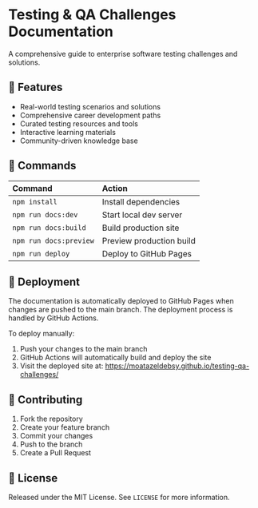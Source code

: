 # Testing & QA Challenges Documentation

A comprehensive guide to enterprise software testing challenges and solutions.

## 🚀 Features

- Real-world testing scenarios and solutions
- Comprehensive career development paths
- Curated testing resources and tools
- Interactive learning materials
- Community-driven knowledge base

## 🧞 Commands

| Command           | Action                                       |
|:-----------------|:---------------------------------------------|
| `npm install`     | Install dependencies                         |
| `npm run docs:dev`| Start local dev server                      |
| `npm run docs:build`| Build production site                     |
| `npm run docs:preview`| Preview production build                |
| `npm run deploy`  | Deploy to GitHub Pages                      |

## 🚀 Deployment

The documentation is automatically deployed to GitHub Pages when changes are pushed to the main branch. The deployment process is handled by GitHub Actions.

To deploy manually:
1. Push your changes to the main branch
2. GitHub Actions will automatically build and deploy the site
3. Visit the deployed site at: https://moatazeldebsy.github.io/testing-qa-challenges/

## 🤝 Contributing

1. Fork the repository
2. Create your feature branch
3. Commit your changes
4. Push to the branch
5. Create a Pull Request

## 📝 License

Released under the MIT License. See `LICENSE` for more information.
